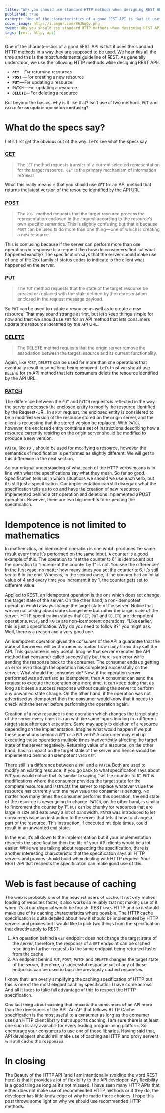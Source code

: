 ```yaml
---
title: "Why you should use standard HTTP methods when designing REST APIs?"
published: true
excerpt: "One of the characteristics of a good REST API is that it uses the standard HTTP methods in a way they are supposed to be used. We hear this all the time and this is the most fundamental guideline of REST.But beyond the basics, why is it like that?" 
cover_image: http://i.imgur.com/863Sq0v.png
tweet: Why you should use standard HTTP methods when designing REST APIs?
tags: [rest, http, api]
---
```


One of the characteristics of a good REST API is that it uses the standard HTTP methods in a way they are supposed to be used. We hear this all the time and this is the most fundamental guideline of REST. As generally understood, we use the following HTTP methods while designing REST APIs

 - **`GET`** — For returning resources
 - **`POST`** — For creating a new resource
 - **`PUT`** — For updating a resource
 - **`PATCH`** — For updating a resource
 - **`DELETE`** — For deleting a resource

But beyond the basics, why is it like that? Isn’t use of two methods, `PUT` and `PATCH` for an update operation confusing?

# What do the specs say?

Let’s first get the obvious out of the way. Let’s see what the specs say

### [GET](http://httpwg.org/specs/rfc7231.html#GET)
> The `GET` method requests transfer of a current selected representation for the target resource.` GET` is the primary mechanism of information retrieval

What this really means is that you should use `GET` for an API method that returns the latest version of the resource identified by the API URL.

### [POST](http://httpwg.org/specs/rfc7231.html#POST)
> The `POST` method requests that the target resource process the representation enclosed in the request according to the resource’s own specific semantics.
This is slightly confusing but that is because `POST` can be used to do more than one thing — one of which is creating a new resource. 

This is confusing because if the server can perform more than one operations in response to a request then how do consumers find out what happened exactly? The specification says that the server should make use of one of the 2xx family of status codes to indicate to the client what happened on the server.

### [PUT](http://httpwg.org/specs/rfc7231.html#PUT)
> The `PUT` method requests that the state of the target resource be created or replaced with the state defined by the representation enclosed in the request message payload.

So `PUT` can be used to update a resource as well as to create a new resource. That may sound strange at first, but let’s keep things simple for now and trust we should use `PUT` for an API method that lets consumers update the resource identified by the API URL.
### [DELETE](http://httpwg.org/specs/rfc7231.html#DELETE)
> The DELETE method requests that the origin server remove the association between the target resource and its current functionality.

Again, like `POST`, `DELETE` can be used for more than one operations that eventually result in something being removed. Let’s trust we should use `DELETE` for an API method that lets consumers delete the resource identified by the API URL.
### [PATCH](https://tools.ietf.org/html/rfc5789#page-3)
The difference between the `PUT` and `PATCH` requests is reflected in the way the server processes the enclosed entity to modify the resource identified by the Request-URI. In a `PUT` request, the enclosed entity is considered to be a modified version of the resource stored on the origin server, and the client is requesting that the stored version be replaced. With `PATCH`, however, the enclosed entity contains a set of instructions describing how a resource currently residing on the origin server should be modified to produce a new version.

`PATCH`, like `PUT`, should be used for modifying a resource, however, the semantics of modification is performed as slightly different. We will get to this difference in the next section.

So our original understanding of what each of the HTTP verbs means is in line with what the specifications say what they mean. So far so good. Specification tells us in which situations we should we use each verb, but it’s still just a specification. Our implementation can still disregard what the specification tells us to do and have the creation of new resources implemented behind a `GET` operation and deletions implemented a POST operation. However, there are two big benefits to respecting the specification.

# Idempotence is not limited to mathematics
In mathematics, an idempotent operation is one which produces the same result every time it’s performed on the same input. A counter is a good example of this. The operation to “set the counter to 6” is idempotent but the operation to “increment the counter by 1” is not. You see the difference? In the first case, no matter how many times you set the counter to 6, it’s still set to 6 in the end. Whereas, in the second case, if the counter had an initial value of 4 and every time you increment it by 1, the counter gets set to different value.

Applied to REST, an idempotent operation is the one which does not change the target state of the server. On the other hand, a non-idempotent operation would always change the target state of the server. Notice that we are not talking about state change here but rather the target state of the server. HTTP specification states that `GET`, `PUT` and `DELETE` are idempotent operations. `POST`, and `PATCH` are non-idempotent operations. “Like earlier, this is just a specification. Why do you need to follow it?” you might ask. Well, there is a reason and a very good one.

An idempotent operation gives the consumer of the API a guarantee that the state of the server will be the same no matter how many times they call the API. This guarantee is very useful. Imagine that server executes the API method that consumer called successfully but there is an error while sending the response back to the consumer. The consumer ends up getting an error even though the operation has completed successfully on the server. What should the consumer do? Now, if the operation server performed was advertised as idempotent, then A consumer can send the request to execute the operation one more time. It can keep doing that as long as it sees a success response without causing the server to perform any unwanted state change. On the other hand, if the operation was not advertised as idempotent then the consumer would know that it needs to check with the server before performing the operation again.

Creation of a new resource is one operation which changes the target state of the server every time it is run with the same inputs leading to a different target state after each execution. Same may apply to deletion of a resource depending on the implementation. Imagine what would happen if we put these operations behind a `GET` or a `PUT` verb? A consumer may end up executing these operations multiple times inadvertently affecting the target state of the server negatively. Returning value of a resource, on the other hand, has no impact on the target state of the server and hence should be implemented behind an idempotent verb `GET`.

There still is a difference between a `PUT` and a `PATCH`. Both are used to modify an existing resource. If you go back to what specification says about `PUT` you would notice that its similar to saying “set the counter to 6”. `PUT` is modifications where the consumer provides the target state for the complete resource and instructs the server to replace whatever value the resource has currently with the new value the consumer is sending. No matter how many times the consumer performs this operation, the end state of the resource is never going to change. `PATCH`, on the other hand, is similar to “increment the counter by 1”. `PUT` can be chunky for resources that are large in size and eats away a lot of bandwidth. `PATCH` was introduced to let consumers issue an instruction to the server that tells it how to change a part of the resource. This instruction, if executed multiple times, could result in an unwanted end state.

In the end, it’s all down to the implementation but if your implementation respects the specification then the life of your API clients would be a lot easier. While we are talking about respecting the specification, there is another interesting characteristic that the specification says all HTTP servers and proxies should build when dealing with HTTP request. Your REST API that respects the specification can make good use of this.

# Web is fast because of caching

The web is probably one of the heaviest users of cache. It not only makes loading of websites faster, it also works so reliably that not making use of it when it’s at our disposal would be foolish. REST uses HTTP and so it should make use of its caching characteristics where possible. The HTTP cache specification is quite detailed about how it should be implemented by HTTP servers and proxies but I would like to pick two things from the specification that directly apply to REST.

1. An operation behind a `GET` endpoint does not change the target state of the server, therefore, the response of a `GET` endpoint can be cached resulting in further requests to the same endpoint being returned faster from the cache
2. An endpoint behind `PUT`, `POST`, `PATCH` and `DELETE` changes the target state of the server, therefore, a successful response out of any of these endpoints can be used to bust the previously cached responses.

I know that I am overly simplifying the caching specification of HTTP but this is one of the most elegant caching specification I have come across. And all it takes to take full advantage of this to respect the HTTP specification.

One last thing about caching that impacts the consumers of an API more than the developers of the API. An API that follows HTTP Cache specification is the most useful to a consumer as long as the consumer uses an HTTP client library that supports caching. I am sure there is at least one such library available for every leading programming platform. So encourage your consumers to use one of those libraries. Having said that, API developers should still make use of caching as HTTP and proxy servers will still cache the responses.

# In closing

The Beauty of the HTTP API (and I am intentionally avoiding the word REST here) is that it provides a lot of flexibility to the API developer. Any flexibility is a good thing as long as it’s not misused. I have seen many HTTP APIs that either does not make use of recommended HTTP methods or if they do, the developer has little knowledge of why he made those choices. I hope this post throws some light on why we should use recommended HTTP methods.
